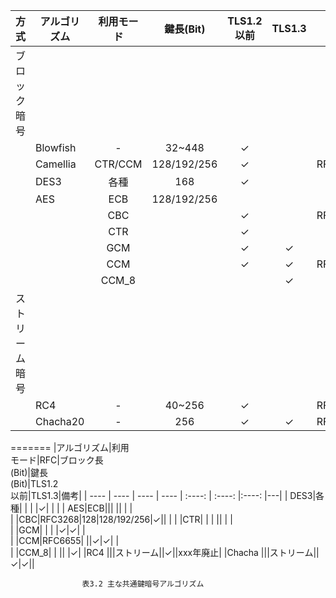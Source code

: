 |方式|アルゴリズム|利用モード|鍵長(Bit)|TLS1.2以前|TLS1.3|備考| 
|--|--|:--:|:--:|:----:|:--:|--|
|ブロック暗号|||||||
||Blowfish|-|32~448|✓|||
||Camellia|CTR/CCM|128/192/256|✓||RFC3713|
|| DES3|各種|168|✓||| 
|| AES|ECB|128/192/256|| || | |  
||    |CBC|  |✓||RFC3268 | 
||    |CTR|  |✓ | | |  
||    |GCM|  |✓|✓| |  
||    |CCM|  |✓|✓|RFC6655|  
||    |CCM_8 || |✓| 
|ストリーム暗号|||||
||RC4 |-|40~256|✓||RFC2246|
||Chacha20|-|256|✓|✓|RFC7539|
=======
|アルゴリズム|利用<br>モード|RFC|ブロック長<br>(Bit)|鍵長<br>(Bit)|TLS1.2<br>以前|TLS1.3|備考| 
| ---- | ---- | ---- | ---- | :----: | :----: |:----: |---|
| DES3|各種| | | |✓| | | 
| AES|ECB||| || | |  
|    |CBC|RFC3268|128|128/192/256|✓|| | 
|    |CTR| | | || | |  
|    |GCM| | | |✓|✓| |  
|    |CCM|RFC6655| ||✓|✓| |  
|    |CCM_8| | || |✓| 
|RC4 |||ストリーム||✓||xxx年廃止|
|Chacha |||ストリーム||✓|✓||

                    表3.2 主な共通鍵暗号アルゴリズム
